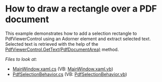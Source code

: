 # How to draw a rectangle over a PDF document

This example demonstrates how to add a selection rectangle to PdfViewerControl using an Adorner element and extract selected text.
Selected text is retrieved with the help of the [PdfViewerControl.GetText(PdfDocumentArea)](https://docs.devexpress.com/WPF/DevExpress.Xpf.PdfViewer.PdfViewerControl.GetText%28DevExpress.Pdf.PdfDocumentArea%29) method.

*Files to look at*: 
* [MainWindow.xaml.cs](./CS/WpfApplication1/MainWindow.xaml.cs) (VB: [MainWindow.xaml.vb](./VB/WpfApplication1/MainWindow.xaml.vb))
* [PdfSelectionBehavior.cs](./CS/WpfApplication1/PdfSelectionBehavior.cs) (VB: [PdfSelectionBehavior.vb](./VB/WpfApplication1/PdfSelectionBehavior.vb))
